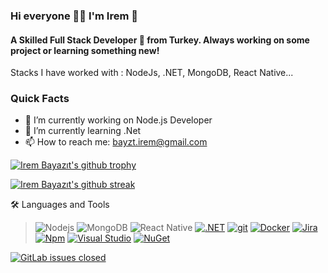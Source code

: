 ### Hi everyone 👋🏻 I'm Irem 💫

#### A Skilled Full Stack Developer 🚀 from Turkey. Always working on some project or learning something new!
Stacks I have worked with : NodeJs, .NET, MongoDB, React Native...

### Quick Facts

- 🔭 I’m currently working on Node.js Developer
- 🌱 I’m currently learning .Net
- 📫 How to reach me: bayzt.irem@gmail.com

[![Irem Bayazıt's github trophy](https://github-profile-trophy.vercel.app/?username=irembayazit&row=1)](https://github.com/ryo-ma/github-profile-trophy)

[![Irem Bayazıt's github streak](https://github-readme-streak-stats.herokuapp.com/?user=irembayazit&theme=blue-green)](https://github.com/DenverCoder1/github-readme-streak-stats)


🛠️ Languages and Tools
> ![Nodejs](https://camo.githubusercontent.com/cec92673ea713fa89ba2ae2033daf5851f6f39393ff5b93231aa707d424638d9/68747470733a2f2f696d672e736869656c64732e696f2f62616467652f2d4e6f64656a732d626c61636b3f7374796c653d666c61742d737175617265266c6f676f3d4e6f64652e6a73)
> ![MongoDB](https://camo.githubusercontent.com/392fa71fd2737088b6d21ba33f3d2fb6e1ac7c61142cdbe56c1d688ecf781ab8/68747470733a2f2f696d672e736869656c64732e696f2f62616467652f2d4d6f6e676f44422d626c61636b3f7374796c653d666c61742d737175617265266c6f676f3d6d6f6e676f6462)
> ![React Native](https://camo.githubusercontent.com/1f549150a47083ce844b891cae872e8b871089da5de3352be42caf408b0cb13e/68747470733a2f2f696d672e736869656c64732e696f2f62616467652f2d52656163745f4e61746976652d626c61636b3f7374796c653d666c61742d737175617265266c6f676f3d7265616374)
> [![.NET](https://img.shields.io/badge/--512BD4?logo=.net&logoColor=ffffff)](https://dotnet.microsoft.com/)
> [![git](https://camo.githubusercontent.com/edd3031a0956c904634f9a394267a6ba61e9a0bb95c9512a1fbc0725b4014d03/68747470733a2f2f696d672e736869656c64732e696f2f62616467652f2d4769742d626c61636b3f7374796c653d666c61742d737175617265266c6f676f3d676974)](https://git-scm.com)
> [![Docker](https://badgen.net/badge/icon/docker?icon=docker&label)](https://https://docker.com/)
> [![Jira](https://badgen.net/badge/icon/jira?icon=jira&label)](https://https://jira.com/)
> [![Npm](https://badgen.net/badge/icon/npm?icon=npm&label)](https://https://npmjs.com/)
> [![Visual Studio](https://img.shields.io/badge/--6C33AF?logo=visual%20studio)](https://visualstudio.microsoft.com/)
> [![NuGet](https://badgen.net/badge/icon/nuget?icon=nuget&label)](https://https://nuget.org/)


[![GitLab issues closed](https://badgen.net/badge/icon/linkedin?icon=linkedin&label)](https://www.linkedin.com/in/irembayazit/)
